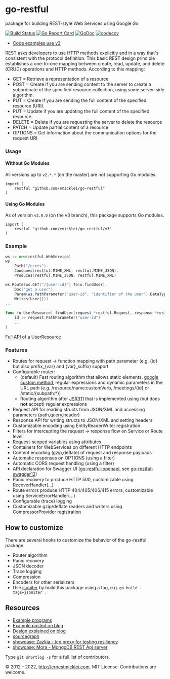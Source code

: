go-restful
==========
package for building REST-style Web Services using Google Go

[![Build Status](https://travis-ci.org/emicklei/go-restful.png)](https://travis-ci.org/emicklei/go-restful)
[![Go Report Card](https://goreportcard.com/badge/github.com/emicklei/go-restful)](https://goreportcard.com/report/github.com/emicklei/go-restful)
[![GoDoc](https://godoc.org/github.com/emicklei/go-restful?status.svg)](https://pkg.go.dev/github.com/emicklei/go-restful)
[![codecov](https://codecov.io/gh/emicklei/go-restful/branch/master/graph/badge.svg)](https://codecov.io/gh/emicklei/go-restful)

- [Code examples use v3](https://github.com/emicklei/go-restful/tree/v3/examples)

REST asks developers to use HTTP methods explicitly and in a way that's consistent with the protocol definition. This basic REST design principle establishes a one-to-one mapping between create, read, update, and delete (CRUD) operations and HTTP methods. According to this mapping:

- GET = Retrieve a representation of a resource
- POST = Create if you are sending content to the server to create a subordinate of the specified resource collection, using some server-side algorithm.
- PUT = Create if you are sending the full content of the specified resource (URI).
- PUT = Update if you are updating the full content of the specified resource.
- DELETE = Delete if you are requesting the server to delete the resource
- PATCH = Update partial content of a resource
- OPTIONS = Get information about the communication options for the request URI
    
### Usage

#### Without Go Modules

All versions up to `v2.*.*` (on the master) are not supporting Go modules.

```
import (
	restful "github.com/emicklei/go-restful"
)
```

#### Using Go Modules

As of version `v3.0.0` (on the v3 branch), this package supports Go modules.

```
import (
	restful "github.com/emicklei/go-restful/v3"
)
```

### Example

```Go
ws := new(restful.WebService)
ws.
	Path("/users").
	Consumes(restful.MIME_XML, restful.MIME_JSON).
	Produces(restful.MIME_JSON, restful.MIME_XML)

ws.Route(ws.GET("/{user-id}").To(u.findUser).
	Doc("get a user").
	Param(ws.PathParameter("user-id", "identifier of the user").DataType("string")).
	Writes(User{}))		
...
	
func (u UserResource) findUser(request *restful.Request, response *restful.Response) {
	id := request.PathParameter("user-id")
	...
}
```
	
[Full API of a UserResource](https://github.com/emicklei/go-restful/blob/v3/examples/user-resource/restful-user-resource.go) 
		
### Features

- Routes for request &#8594; function mapping with path parameter (e.g. {id} but also prefix_{var} and {var}_suffix) support
- Configurable router:
	- (default) Fast routing algorithm that allows static elements, [google custom method](https://cloud.google.com/apis/design/custom_methods), regular expressions and dynamic parameters in the URL path (e.g. /resource/name:customVerb, /meetings/{id} or /static/{subpath:*})
	- Routing algorithm after [JSR311](http://jsr311.java.net/nonav/releases/1.1/spec/spec.html) that is implemented using (but does **not** accept) regular expressions
- Request API for reading structs from JSON/XML and accessing parameters (path,query,header)
- Response API for writing structs to JSON/XML and setting headers
- Customizable encoding using EntityReaderWriter registration
- Filters for intercepting the request &#8594; response flow on Service or Route level
- Request-scoped variables using attributes
- Containers for WebServices on different HTTP endpoints
- Content encoding (gzip,deflate) of request and response payloads
- Automatic responses on OPTIONS (using a filter)
- Automatic CORS request handling (using a filter)
- API declaration for Swagger UI ([go-restful-openapi](https://github.com/emicklei/go-restful-openapi), see [go-restful-swagger12](https://github.com/emicklei/go-restful-swagger12))
- Panic recovery to produce HTTP 500, customizable using RecoverHandler(...)
- Route errors produce HTTP 404/405/406/415 errors, customizable using ServiceErrorHandler(...)
- Configurable (trace) logging
- Customizable gzip/deflate readers and writers using CompressorProvider registration

## How to customize
There are several hooks to customize the behavior of the go-restful package.

- Router algorithm
- Panic recovery
- JSON decoder
- Trace logging
- Compression
- Encoders for other serializers
- Use [jsoniter](https://github.com/json-iterator/go) by build this package using a tag, e.g. `go build -tags=jsoniter .` 

## Resources

- [Example programs](./examples)
- [Example posted on blog](http://ernestmicklei.com/2012/11/go-restful-first-working-example/)
- [Design explained on blog](http://ernestmicklei.com/2012/11/go-restful-api-design/)
- [sourcegraph](https://sourcegraph.com/github.com/emicklei/go-restful)
- [showcase: Zazkia - tcp proxy for testing resiliency](https://github.com/emicklei/zazkia)
- [showcase: Mora - MongoDB REST Api server](https://github.com/emicklei/mora)

Type ```git shortlog -s``` for a full list of contributors.

© 2012 - 2022, http://ernestmicklei.com. MIT License. Contributions are welcome.
